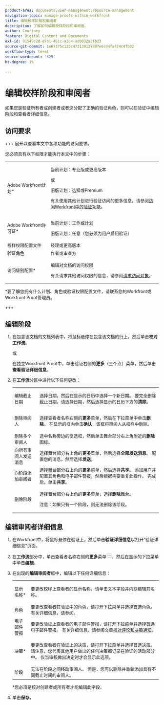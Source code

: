 ```yaml
---
product-area: documents;user-management;resource-management
navigation-topic: manage-proofs-within-workfront
title: 编辑校样阶段和审阅者
description: 了解如何编辑校样阶段和审阅者。
author: Courtney
feature: Digital Content and Documents
exl-id: 91549c2d-d7b1-461c-a3c4-ad0032acfb23
source-git-commit: 1e67375c12bc473130127887e6cd4fa474c4fb02
workflow-type: tm+mt
source-wordcount: '629'
ht-degree: 1%

---
```


# 编辑校样阶段和审阅者

如果您是验证所有者或创建者或者您分配了正确的验证角色，则可以在验证中编辑阶段和查看者详细信息。

## 访问要求

+++ 展开以查看本文中各项功能的访问要求。

您必须具有以下权限才能执行本文中的步骤：

<table style="table-layout:auto"> 
 <col> 
 <col> 
 <tbody> 
  <tr> 
   <td role="rowheader">Adobe Workfront计划*</td> 
   <td> <p>当前计划：专业版或更高版本</p> <p>或</p> <p>旧版计划：选择或Premium</p> <p>有关使用其他计划进行验证访问的更多信息，请参阅<a href="/help/quicksilver/administration-and-setup/manage-workfront/configure-proofing/access-to-proofing-functionality.md" class="MCXref xref">访问Workfront中的验证功能</a>。</p> </td> 
  </tr> 
  <tr> 
   <td role="rowheader">Adobe Workfront许可证*</td> 
   <td> <p>当前计划：工作或计划</p> <p>旧版计划：任意（您必须为用户启用验证）</p> </td> 
  </tr> 
  <tr> 
   <td role="rowheader">校样权限配置文件 </td> 
   <td>经理或更高版本</td> 
  </tr> 
  <tr> 
   <td role="rowheader">验证角色</td> 
   <td>作者或审查方 </td> 
  </tr> 
  <tr> 
   <td role="rowheader">访问级别配置*</td> 
   <td> <p>编辑对文档的访问权限</p> <p>有关请求其他访问权限的信息，请参阅<a href="../../../workfront-basics/grant-and-request-access-to-objects/request-access.md" class="MCXref xref">请求访问对象</a>。</p> </td> 
  </tr> 
 </tbody> 
</table>

&#42;要了解您拥有什么计划、角色或验证权限配置文件，请联系您的Workfront或Workfront Proof管理员。

+++

## 编辑阶段

1. 在包含该文档的文档列表中，将鼠标悬停在包含该文档的行上，然后单击&#x200B;**校对工作流**。

   或

   在独立Workfront Proof中，单击验证右侧的&#x200B;**更多**（三个点）菜单，然后单击&#x200B;**查看验证详细信息**。

1. 在&#x200B;**工作流**&#x200B;分区中进行以下任何更改：

   <table style="table-layout:auto"> 
    <col> 
    <col> 
    <tbody> 
     <tr> 
      <td role="rowheader">编辑截止日期</td> 
      <td> <p>选择日期，然后在显示的日历中选择一个新日期。 要完全删除截止日期，请选择日期，然后选择显示的日历下方的<strong>清除</strong>。</p> </td> 
     </tr> 
     <tr> 
      <td role="rowheader">删除审阅人</td> 
      <td> <p>选择查看者名称右侧的<strong>更多</strong>菜单，然后在下拉菜单中单击<strong>删除</strong>。 在显示的框内单击<strong>确认</strong>，该框将审阅人从校样中删除。</p> </td> 
     </tr> 
     <tr> 
      <td role="rowheader">删除多个审阅人</td> 
      <td>选中名称旁边的复选框，然后单击舞台部分右上角附近的<strong>删除</strong>图标。</td> 
     </tr> 
     <tr> 
      <td role="rowheader">向所有审阅人发送消息</td> 
      <td>选择舞台部分右上角的<strong>更多</strong>菜单，然后选择<strong>全部发送消息</strong>。 配置您的消息，然后选择<strong>发送</strong>。</td> 
     </tr> 
     <tr> 
      <td role="rowheader">向阶段添加审阅者</td> 
      <td>选择舞台部分右上角的<strong>更多</strong>菜单，然后选择<strong>共享</strong>。 添加用户并配置其角色和电子邮件警报，然后根据需要重复此操作。 完成后，单击<strong>共享</strong>。</td> 
     </tr> 
     <tr> 
      <td role="rowheader">删除阶段</td> 
      <td> <p>选择舞台部分右上角的<strong>更多</strong>菜单，选择<strong>删除</strong>舞台。</p> <p>注意：如果只有一个阶段，则无法删除该阶段。</p> </td> 
     </tr> 
    </tbody> 
   </table>

## 编辑审阅者详细信息

1. 在Workfront中，将鼠标悬停在验证上，然后单击&#x200B;**验证详细信息**&#x200B;以打开“验证详细信息”页面。
1. 在&#x200B;**工作流**&#x200B;部分中，单击查看者名称右侧的&#x200B;**更多**&#x200B;菜单![更多菜单](assets/more-button-small.png)，然后在显示的下拉菜单中单击&#x200B;**编辑**。

1. 在出现的&#x200B;**编辑审阅者**&#x200B;框中，编辑以下任何详细信息：

   <table style="table-layout:auto"> 
    <col> 
    <col> 
    <tbody> 
     <tr> 
      <td role="rowheader">显示名称*</td> 
      <td> <p>要更改校样上查看者的显示名称，请单击文本字段并内联编辑其名称。</p> </td> 
     </tr> 
     <tr> 
      <td role="rowheader">角色</td> 
      <td>要更改查看者在验证中的角色，请打开下拉菜单并选择首选角色。 有关详细信息，请参阅。</td> 
     </tr> 
     <tr> 
      <td role="rowheader">电子邮件警报</td> 
      <td>要更改验证上查看者的电子邮件警报，请打开下拉菜单并选择首选电子邮件警报。 有关详细信息，请参阅文章<a href="../../../review-and-approve-work/proofing/proofing-overview/notifications-proof-comments-decisions.md" class="MCXref xref">校对评论和决策通知</a>。</td> 
     </tr> 
     <tr data-mc-conditions=""> 
      <td role="rowheader">决策*</td> 
      <td> <p>要更改查看者在验证上的决策，请打开下拉菜单并选择首选决策。 请注意，您代表其他用户做出的任何决策都记录在验证的活动部分中。 仅当审核做出决定时才会显示此选项。</p> </td> 
     </tr> 
     <tr> 
      <td role="rowheader">阶段</td> 
      <td>无法在阶段之间移动审阅人。 但是，您可以删除并重新添加具有不同截止时间的审阅人。</td> 
     </tr> 
    </tbody> 
   </table>

   &#42;您必须是校对创建者或所有者才能编辑此字段。

1. 单击&#x200B;**保存**。
